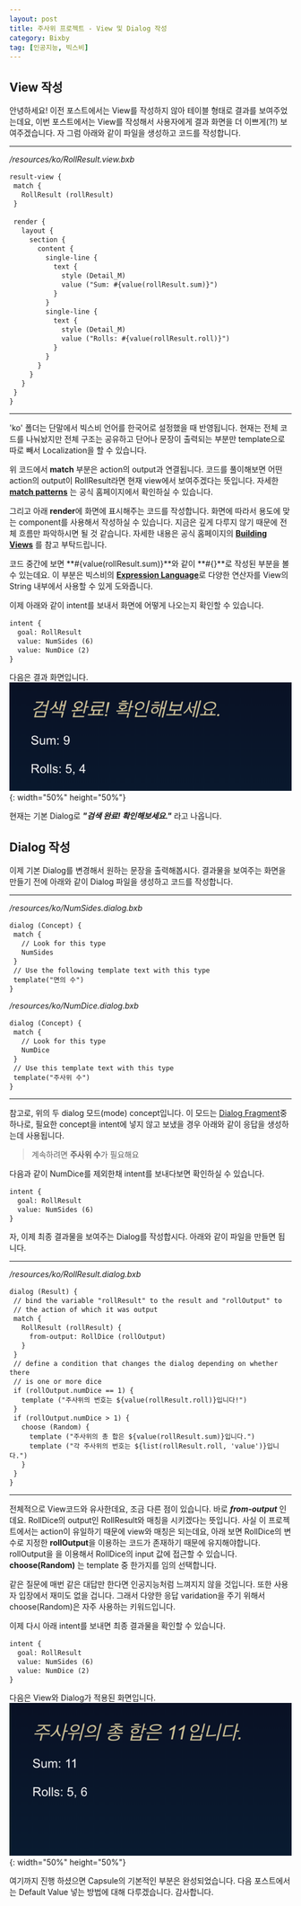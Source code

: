 ```yaml
---
layout: post
title: 주사위 프로젝트 - View 및 Dialog 작성
category: Bixby
tag: [인공지능, 빅스비]
---
```


## View 작성

안녕하세요! 이전 포스트에서는 View를 작성하지 않아 테이블 형태로 결과를 보여주었는데요, 이번 포스트에서는 View를 작성해서 사용자에게 결과 화면을 더 이쁘게(?!) 보여주겠습니다. 자 그럼 아래와 같이 파일을 생성하고 코드를 작성합니다.

***

*/resources/ko/RollResult.view.bxb*
```
result-view {
 match {
   RollResult (rollResult)
 }

 render {
   layout {
     section {
       content {
         single-line {
           text {
             style (Detail_M)
             value ("Sum: #{value(rollResult.sum)}")
           }
         }
         single-line {
           text {
             style (Detail_M)
             value ("Rolls: #{value(rollResult.roll)}")
           }
         }
       }
     }
   }
 }
}
```

***

<div class="message">
'ko' 폴더는 단말에서 빅스비 언어를 한국어로 설정했을 때 반영됩니다. 현재는 전체 코드를 나눠놨지만 전체 구조는 공유하고 단어나 문장이 출력되는 부분만 template으로 따로 빼서 Localization을 할 수 있습니다.
</div>

위 코드에서 **match** 부분은 action의 output과 연결됩니다. 코드를 풀이해보면 어떤 action의 output이 RollResult라면 현재 view에서 보여주겠다는 뜻입니다. 자세한 [**match patterns**](https://bixbydevelopers.com/dev/docs/dev-guide/developers/customizing-plan.match-patterns) 는 공식 홈페이지에서 확인하실 수 있습니다.


그리고 아래 **render**에 화면에 표시해주는 코드를 작성합니다. 화면에 따라서 용도에 맞는 component를 사용해서 작성하실 수 있습니다. 지금은 깊게 다루지 않기 때문에 전체 흐름만 파악하시면 될 것 같습니다. 자세한 내용은 공식 홈페이지의 [**Building Views**](https://bixbydevelopers.com/dev/docs/dev-guide/developers/building-views) 를 참고 부탁드립니다. 


코드 중간에 보면 **#{value(rollResult.sum)}**와 같이 **#{}**로 작성된 부분을 볼 수 있는데요. 이 부분은 빅스비의 [**Expression Language**](https://bixbydevelopers.com/dev/docs/dev-guide/developers/customizing-plan.using-el)로 다양한 연산자를 View의 String 내부에서 사용할 수 있게 도와줍니다.

이제 아래와 같이 intent를 보내서 화면에 어떻게 나오는지 확인할 수 있습니다.

```
intent {
  goal: RollResult
  value: NumSides (6)
  value: NumDice (2)
}
```

다음은 결과 화면입니다.
![image](/assets/2018-12-28-basic_tutorial_4/result.png){: width="50%" height="50%"}

현재는 기본 Dialog로 ***"검색 완료! 확인해보세요."*** 라고 나옵니다. 




## Dialog 작성

이제 기본 Dialog를 변경해서 원하는 문장을 출력해봅시다. 결과물을 보여주는 화면을 만들기 전에 아래와 같이 Dialog 파일을 생성하고 코드를 작성합니다.

***

*/resources/ko/NumSides.dialog.bxb*
```
dialog (Concept) {
 match {
   // Look for this type
   NumSides
 }
 // Use the following template text with this type
 template("면의 수")
}
```


*/resources/ko/NumDice.dialog.bxb*
```
dialog (Concept) {
 match {
   // Look for this type
   NumDice
 }
 // Use this template text with this type
 template("주사위 수")
}
 ```

***


 참고로, 위의 두 dialog 모드(mode) concept입니다. 이 모드는 [Dialog Fragment](https://bixbydevelopers.com/dev/docs/reference/ref-topics/dialog-modes.dialog-fragments#concept-fragment)중 하나로, 필요한 concept을 intent에 넣지 않고 보냈을 경우 아래와 같이 응답을 생성하는데 사용됩니다. 

> 계속하려면 **주사위 수**가 필요해요

다음과 같이 NumDice를 제외한채 intent를 보내다보면 확인하실 수 있습니다.

```
intent {
  goal: RollResult
  value: NumSides (6)
}
```

자, 이제 최종 결과물을 보여주는 Dialog를 작성합시다. 아래와 같이 파일을 만들면 됩니다.

***

*/resources/ko/RollResult.dialog.bxb*
```
dialog (Result) {
 // bind the variable "rollResult" to the result and "rollOutput" to
 // the action of which it was output
 match {
   RollResult (rollResult) {
     from-output: RollDice (rollOutput)
   }
 }
 // define a condition that changes the dialog depending on whether there
 // is one or more dice
 if (rollOutput.numDice == 1) {
   template ("주사위의 번호는 ${value(rollResult.roll)}입니다!")    
 }
 if (rollOutput.numDice > 1) {
   choose (Random) {
     template ("주사위의 총 합은 ${value(rollResult.sum)}입니다.")
     template ("각 주사위의 번호는 ${list(rollResult.roll, 'value')}입니다.")    
   }
 }
}
```

***


전체적으로 View코드와 유사한데요, 조금 다른 점이 있습니다. 바로 ***from-output*** 인데요. RollDice의 output인 RollResult와 매칭을 시키겠다는 뜻입니다. 사실 이 프로젝트에서는 action이 유일하기 때문에 view와 매칭은 되는데요, 아래 보면 RollDice의 변수로 지정한 **rollOutput**을 이용하는 코드가 존재하기 때문에 유지해야합니다. rollOutput을 을 이용해서 RollDice의 input 값에 접근할 수 있습니다. **choose(Random)** 는 template 중 한가지를 임의 선택합니다.

<div class="message">
같은 질문에 매번 같은 대답만 한다면 인공지능처럼 느껴지지 않을 것입니다. 또한 사용자 입장에서 재미도 없을 겁니다. 그래서 다양한 응답 varidation을 주기 위해서 choose(Random)은 자주 사용하는 키워드입니다.
</div>

이제 다시 아래 intent를 보내면 최종 결과물을 확인할 수 있습니다. 

```
intent {
  goal: RollResult
  value: NumSides (6)
  value: NumDice (2)
}
```

다음은 View와 Dialog가 적용된 화면입니다.
![image](/assets/2018-12-28-basic_tutorial_4/result2.png){: width="50%" height="50%"}


여기까지 진행 하셨으면 Capsule의 기본적인 부분은 완성되었습니다. 다음 포스트에서는 Default Value 넣는 방법에 대해 다루겠습니다. 감사합니다.
